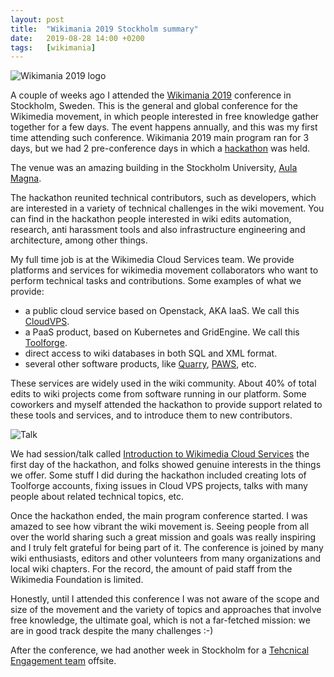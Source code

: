 ```yaml
---
layout: post
title:  "Wikimania 2019 Stockholm summary"
date:   2019-08-28 14:00 +0200
tags:	[wikimania]
---
```


![Wikimania 2019 logo][logo]

A couple of weeks ago I attended the [Wikimania 2019][wikimania] conference in
Stockholm, Sweden. This is the general and global conference for the Wikimedia
movement, in which people interested in free knowledge gather together for a
few days. The event happens annually, and this was my first time attending such
conference.
Wikimania 2019 main program ran for 3 days, but we had 2 pre-conference days in
which a [hackathon][hackathon] was held.

<!--more-->

The venue was an amazing building in the Stockholm University,
[Aula Magna][aulamagna].

The hackathon reunited technical contributors, such as developers, which are
interested in a variety of technical challenges in the wiki movement. You
can find in the hackathon people interested in wiki edits automation, research,
anti harassment tools and also infrastructure engineering and architecture,
among other things.

My full time job is at the Wikimedia Cloud Services team. We provide platforms
and services for wikimedia movement collaborators who want to perform technical
tasks and contributions. Some examples of what we provide:

* a public cloud service based on Openstack, AKA IaaS. We call this [CloudVPS][cloudvps].
* a PaaS product, based on Kubernetes and GridEngine. We call this [Toolforge][toolforge].
* direct access to wiki databases in both SQL and XML format.
* several other software products, like [Quarry][quarry], [PAWS][paws], etc.

These services are widely used in the wiki community. About 40% of total edits
to wiki projects come from software running in our platform. Some coworkers and
myself attended the hackathon to provide support related to these tools and
services, and to introduce them to new contributors.

![Talk][talk]

We had session/talk called [Introduction to Wikimedia Cloud Services][slides] the
first day of the hackathon, and folks showed genuine interests in the things we
offer. Some stuff I did during the hackathon included creating lots of
Toolforge accounts, fixing issues in Cloud VPS projects, talks with many people
about related technical topics, etc.

Once the hackathon ended, the main program conference started. I was amazed to
see how vibrant the wiki movement is. Seeing people from all over the world
sharing such a great mission and goals was really inspiring and I truly felt
grateful for being part of it. The conference is joined by many wiki
enthusiasts, editors and other volunteers from many organizations and local
wiki chapters. For the record, the amount of paid staff from the Wikimedia
Foundation is limited.

Honestly, until I attended this conference I was not aware of the scope and
size of the movement and the variety of topics and approaches that involve
free knowledge, the ultimate goal, which is not a far-fetched mission: we are
in good track despite the many challenges :-)

After the conference, we had another week in Stockholm for a
[Tehcnical Engagement team][te] offsite.

[wikimania]:	https://wikimania.wikimedia.org/
[hackathon]:	https://wikimania.wikimedia.org/wiki/2019:Hackathon
[aulamagna]:	https://en.wikipedia.org/wiki/Aula_Magna_(Stockholm_University)
[cloudvps]:	https://wikitech.wikimedia.org/wiki/Portal:Cloud_VPS
[toolforge]:	https://wikitech.wikimedia.org/wiki/Portal:Toolforge
[quarry]:	https://quarry.wmflabs.org/
[paws]:		https://www.mediawiki.org/wiki/PAWS
[slides]:	https://commons.wikimedia.org/wiki/File:Introduction_to_Wikimedia_Cloud_Services_-_Wikimania_Hackathon_2019_Stockholm_Sweden.pdf
[te]:		https://www.mediawiki.org/wiki/Wikimedia_Technical_Engagement

[logo]:		{{site.url}}/assets/20190828-wikimania-logo.png
[talk]:		{{site.url}}/assets/20190828-wikimania-talk.png
